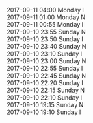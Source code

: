 2017-09-11 04:00 Monday  I  
2017-09-11 01:00 Monday  N  
2017-09-11 00:55 Monday  I  
2017-09-10 23:55 Sunday  N  
2017-09-10 23:50 Sunday  I  
2017-09-10 23:40 Sunday  N  
2017-09-10 23:10 Sunday  I  
2017-09-10 23:00 Sunday  N  
2017-09-10 22:55 Sunday  I  
2017-09-10 22:45 Sunday  N  
2017-09-10 22:20 Sunday  I  
2017-09-10 22:15 Sunday  N  
2017-09-10 22:10 Sunday  I  
2017-09-10 19:15 Sunday  N  
2017-09-10 19:10 Sunday  I  
